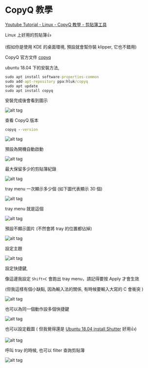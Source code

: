 # CopyQ 教學

[Youtube Tutorial - Linux - CopyQ 教學 - 剪貼簿工具](https://youtu.be/vRaS5roI8AY)

Linux 上好用的剪貼簿:thumbsup:

(假如你是使用 KDE 的桌面環境, 預設就會幫你裝 klipper, 它也不錯用)

CopyQ 官方文件 [copyq](https://copyq.readthedocs.io/en/latest/installation.html)

ubuntu 18.04 下的安裝方法,

```cmd
sudo apt install software-properties-common
sudo add-apt-repository ppa:hluk/copyq
sudo apt update
sudo apt install copyq
```

安裝完成後會看到圖示

![alt tag](https://i.imgur.com/b6HFpSc.png)

查看 CopyQ 版本

```cmd
copyq --version
```

![alt tag](https://i.imgur.com/l67PJNH.png)

預設為開機自動啟動

![alt tag](https://i.imgur.com/8qV6jLf.png)

最大保留多少的剪貼簿紀錄

![alt tag](https://i.imgur.com/PbRSPFA.png)

tray menu 一次顯示多少個 (如下圖代表顯示 30 個)

![alt tag](https://i.imgur.com/qvngn1N.png)

tray menu 就是這個

![alt tag](https://i.imgur.com/J2bH7oz.png)

預設不顯示圖片 (不然會將 tray 的位置都佔掉)

![alt tag](https://i.imgur.com/HL28A3W.png)

設定主題

![alt tag](https://i.imgur.com/hzFDOgd.png)

設定快捷鍵,

像這邊我設定 `Shift+C` 會跑出 tray menu，請記得要按 Apply 才會生效

(但我這樣有個小缺點, 因為輸入法的關係, 有時候要輸入大寫的 C 會衝突 )

![alt tag](https://i.imgur.com/ZHmrNZ5.png)

也可以為同一個動作設多個快捷鍵

![alt tag](https://i.imgur.com/ZbhJAxE.png)

也可以設定截圖 ( 但我覺得還是 [Ubuntu 18.04 install Shutter](https://github.com/twtrubiks/linux-note/tree/master/shutter-tutorual) 好用:thumbsup:)

![alt tag](https://i.imgur.com/7uY8D26.png)

呼叫 tray 的時候, 也可以 filter 查詢剪貼簿

![alt tag](https://i.imgur.com/s8aXpQ2.png)
